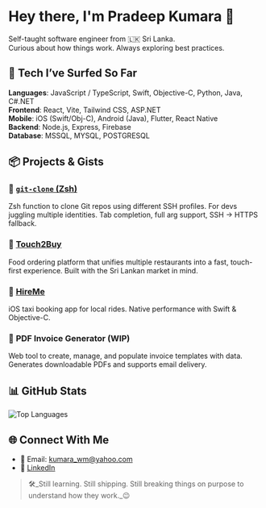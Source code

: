 # Hey there, I'm Pradeep Kumara 👋

Self-taught software engineer from 🇱🇰 Sri Lanka.  
Curious about how things work. Always exploring best practices. 


## 🧰 Tech I’ve Surfed So Far

**Languages**: JavaScript / TypeScript, Swift, Objective-C, Python, Java, C#.NET  
**Frontend**: React, Vite, Tailwind CSS, ASP.NET  
**Mobile**: iOS (Swift/Obj-C), Android (Java), Flutter, React Native  
**Backend**: Node.js, Express, Firebase  
**Database**: MSSQL, MYSQL, POSTGRESQL  


## 📦 Projects & Gists

### 🔁 [`git-clone` (Zsh)](https://gist.github.com/kumarawmpapp/69910af63c103ca65de15f665ddb5f9d)  
Zsh function to clone Git repos using different SSH profiles. For devs juggling multiple identities. Tab completion, full arg support, SSH → HTTPS fallback.

### 🍔 [Touch2Buy](https://github.com/kumarawmpapp/touch2buy)  
Food ordering platform that unifies multiple restaurants into a fast, touch-first experience. Built with the Sri Lankan market in mind.

### 🚖 [HireMe](https://github.com/kumarawmpapp/HireMe)  
iOS taxi booking app for local rides. Native performance with Swift & Objective-C.

### 🧾 **PDF Invoice Generator (WIP)**  
Web tool to create, manage, and populate invoice templates with data. Generates downloadable PDFs and supports email delivery.


## 📊 GitHub Stats

![Top Languages](https://github-readme-stats.vercel.app/api/top-langs/?username=kumarawmpapp&layout=compact)


## 🌐 Connect With Me

- 📧 Email: [kumara_wm@yahoo.com](mailto:kumara_wm@yahoo.com)  
- 🔗 [LinkedIn](https://www.linkedin.com/in/pradeepkumarawm)  


> 🛠️_Still learning. Still shipping. Still breaking things on purpose to understand how they work._😉
